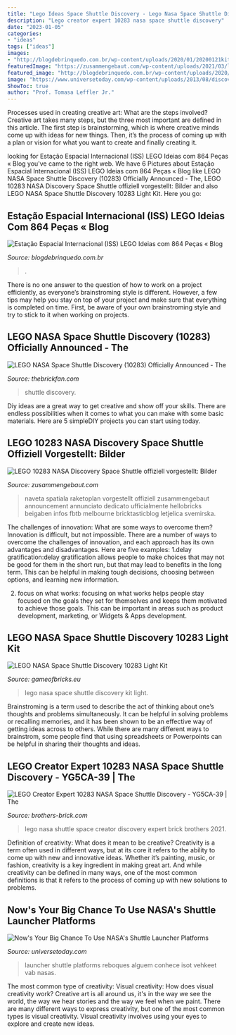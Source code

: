 ```yaml
---
title: "Lego Ideas Space Shuttle Discovery - Lego Nasa Space Shuttle Discovery Kit Light"
description: "Lego creator expert 10283 nasa space shuttle discovery"
date: "2023-01-05"
categories:
- "ideas"
tags: ["ideas"]
images:
- "http://blogdebrinquedo.com.br/wp-content/uploads/2020/01/20200121kit-estacao-espacial-internacional-international-space-station-iss-lego-ideas-08.jpg"
featuredImage: "https://zusammengebaut.com/wp-content/uploads/2021/03/lego-10283-nasa-discovery-space-shuttle-box-lifestyle-2021.jpg"
featured_image: "http://blogdebrinquedo.com.br/wp-content/uploads/2020/01/20200121kit-estacao-espacial-internacional-international-space-station-iss-lego-ideas-08.jpg"
image: "https://www.universetoday.com/wp-content/uploads/2013/08/discovery_vab.jpg"
ShowToc: true
author: "Prof. Tomasa Leffler Jr."
---
```



Processes used in creating creative art: What are the steps involved?
Creative art takes many steps, but the three most important are defined in this article. The first step is brainstorming, which is where creative minds come up with ideas for new things. Then, it’s the process of coming up with a plan or vision for what you want to create and finally creating it.

	

		
looking for Estação Espacial Internacional (ISS) LEGO Ideias com 864 Peças « Blog you've came to the right web. We have 6 Pictures about Estação Espacial Internacional (ISS) LEGO Ideias com 864 Peças « Blog like LEGO NASA Space Shuttle Discovery (10283) Officially Announced - The, LEGO 10283 NASA Discovery Space Shuttle offiziell vorgestellt: Bilder and also LEGO NASA Space Shuttle Discovery 10283 Light Kit. Here you go:
		
    
## Estação Espacial Internacional (ISS) LEGO Ideias Com 864 Peças « Blog

<img loading=lazy src="http://blogdebrinquedo.com.br/wp-content/uploads/2020/01/20200121kit-estacao-espacial-internacional-international-space-station-iss-lego-ideas-08.jpg" onerror="this.onerror=null;this.src='https://tse3.mm.bing.net/th?id=OIP.2SNNKVnXJ7lAQWV6MRUltwHaFW&amp;pid=15.1';" alt="Estação Espacial Internacional (ISS) LEGO Ideias com 864 Peças « Blog">

_Source: blogdebrinquedo.com.br_

>. 

	

There is no one answer to the question of how to work on a project efficiently, as everyone’s brainstroming style is different. However, a few tips may help you stay on top of your project and make sure that everything is completed on time. First, be aware of your own brainstroming style and try to stick to it when working on projects.

    
## LEGO NASA Space Shuttle Discovery (10283) Officially Announced - The

<img loading=lazy src="https://www.thebrickfan.com/wp-content/uploads/2021/03/LEGO-NASA-Space-Shuttle-Discovery-10283-8.jpg" onerror="this.onerror=null;this.src='https://tse4.mm.bing.net/th?id=OIP.wlYpv6VIuCdOeCF0D8kDAwHaGV&amp;pid=15.1';" alt="LEGO NASA Space Shuttle Discovery (10283) Officially Announced - The">

_Source: thebrickfan.com_

>shuttle discovery. 

	

Diy ideas are a great way to get creative and show off your skills. There are endless possibilities when it comes to what you can make with some basic materials. Here are 5 simpleDIY projects you can start using today.

    
## LEGO 10283 NASA Discovery Space Shuttle Offiziell Vorgestellt: Bilder

<img loading=lazy src="https://zusammengebaut.com/wp-content/uploads/2021/03/lego-10283-nasa-discovery-space-shuttle-box-lifestyle-2021.jpg" onerror="this.onerror=null;this.src='https://tse4.mm.bing.net/th?id=OIP.98BfiKRsrhptShd_QujgWgHaHa&amp;pid=15.1';" alt="LEGO 10283 NASA Discovery Space Shuttle offiziell vorgestellt: Bilder">

_Source: zusammengebaut.com_

>naveta spatiala raketoplan vorgestellt offiziell zusammengebaut announcement annunciato dedicato ufficialmente hellobricks beigaben infos fbtb melbourne bricktasticblog letjelica svemirska. 

	

The challenges of innovation: What are some ways to overcome them?
Innovation is difficult, but not impossible. There are a number of ways to overcome the challenges of innovation, and each approach has its own advantages and disadvantages. Here are five examples:
1.delay gratification:delay gratification allows people to make choices that may not be good for them in the short run, but that may lead to benefits in the long term. This can be helpful in making tough decisions, choosing between options, and learning new information.

2. focus on what works: focusing on what works helps people stay focused on the goals they set for themselves and keeps them motivated to achieve those goals. This can be important in areas such as product development, marketing, or Widgets & Apps development.


    
## LEGO NASA Space Shuttle Discovery 10283 Light Kit

<img loading=lazy src="https://cdn.shopify.com/s/files/1/0022/7573/7711/products/lego-nasa-space-shuttle-discovery-10283-light-kit-1_1024x1024.png?v=1618403302" onerror="this.onerror=null;this.src='https://tse4.mm.bing.net/th?id=OIP.Dcn2KKbuiICdFwSw-qtFGQHaHa&amp;pid=15.1';" alt="LEGO NASA Space Shuttle Discovery 10283 Light Kit">

_Source: gameofbricks.eu_

>lego nasa space shuttle discovery kit light. 

	

Brainstroming is a term used to describe the act of thinking about one’s thoughts and problems simultaneously. It can be helpful in solving problems or recalling memories, and it has been shown to be an effective way of getting ideas across to others. While there are many different ways to brainstrom, some people find that using spreadsheets or Powerpoints can be helpful in sharing their thoughts and ideas.

    
## LEGO Creator Expert 10283 NASA Space Shuttle Discovery - YG5CA-39 | The

<img loading=lazy src="https://s3-us-west-2.amazonaws.com/media.brothers-brick.com/2021/03/LEGO-Creator-Expert-10283-NASA-Space-Shuttle-Discovery-YG5CA-39.jpg" onerror="this.onerror=null;this.src='https://tse2.mm.bing.net/th?id=OIP.yqrDZwIBvDL-Wl7fVtF2IAHaHa&amp;pid=15.1';" alt="LEGO Creator Expert 10283 NASA Space Shuttle Discovery - YG5CA-39 | The">

_Source: brothers-brick.com_

>lego nasa shuttle space creator discovery expert brick brothers 2021. 

	

Definition of creativity: What does it mean to be creative?
Creativity is a term often used in different ways, but at its core it refers to the ability to come up with new and innovative ideas. Whether it’s painting, music, or fashion, creativity is a key ingredient in making great art. And while creativity can be defined in many ways, one of the most common definitions is that it refers to the process of coming up with new solutions to problems.

    
## Now&#039;s Your Big Chance To Use NASA&#039;s Shuttle Launcher Platforms

<img loading=lazy src="https://www.universetoday.com/wp-content/uploads/2013/08/discovery_vab.jpg" onerror="this.onerror=null;this.src='https://tse2.mm.bing.net/th?id=OIP.zV4yGqHyXK-s8QEPGQyZKQHaE7&amp;pid=15.1';" alt="Now&#039;s Your Big Chance To Use NASA&#039;s Shuttle Launcher Platforms">

_Source: universetoday.com_

>launcher shuttle platforms reboques alguem conhece isot vehkeet vab nasas. 

	

The most common type of creativity: Visual creativity: How does visual creativity work?
Creative art is all around us, it's in the way we see the world, the way we hear stories and the way we feel when we paint. There are many different ways to express creativity, but one of the most common types is visual creativity. Visual creativity involves using your eyes to explore and create new ideas.

